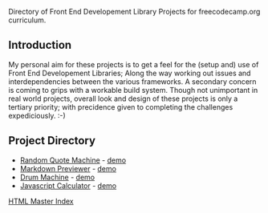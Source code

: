 Directory of Front End Developement Library Projects for freecodecamp.org curriculum.

## Introduction

My personal aim for these projects is to get a feel for the (setup and) use of Front End Developement Libraries; Along the way working out issues  and interdependencies between the various frameworks.
A secondary concern is coming to grips with a workable build system.
Though not unimportant in real world projects, overall look and design of these projects is only a tertiary priority; with precidence given to completing the challenges expediciously. :-)

## Project Directory

- [Random Quote Machine](https://github.com/74c5/FCC_FrontEndDevelopmentLibraries/tree/master/RandomQuoteMachine) - [demo](https://74c5.github.io/FCC_FrontEndDevelopmentLibraries/RandomQuoteMachine/snapshot/)
- [Markdown Previewer](https://github.com/74c5/FCC_FrontEndDevelopmentLibraries/tree/master/MarkdownPreviewer) - [demo](https://74c5.github.io/FCC_FrontEndDevelopmentLibraries/MarkdownPreviewer/snapshot/)
- [Drum Machine](https://github.com/74c5/FCC_FrontEndDevelopmentLibraries/tree/master/DrumMachine) - [demo](https://74c5.github.io/FCC_FrontEndDevelopmentLibraries/DrumMachine/snapshot/)
- [Javascript Calculator](https://github.com/74c5/FCC_FrontEndDevelopmentLibraries/tree/master/JavascriptCalculator) - [demo](https://74c5.github.io/FCC_FrontEndDevelopmentLibraries/JavascriptCalculator/snapshot/)



[HTML Master Index](https://74c5.github.io/FCC_FrontEndDevelopmentLibraries/)

